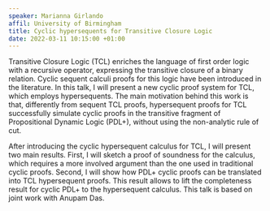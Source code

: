 ```yaml
---
speaker: Marianna Girlando
affil: University of Birmingham
title: Cyclic hypersequents for Transitive Closure Logic
date: 2022-03-11 10:15:00 +01:00
---
```


Transitive Closure Logic (TCL) enriches the language of first order logic with a recursive operator, expressing the transitive closure of a binary relation. Cyclic sequent calculi proofs for this logic have been introduced in the literature. In this talk, I will present a new cyclic proof system for TCL, which employs hypersequents. The main motivation behind this work is that, differently from sequent TCL proofs, hypersequent proofs for TCL successfully simulate cyclic proofs in the transitive fragment of Propositional Dynamic Logic (PDL+), without using the non-analytic rule of cut. <!--more-->

After introducing the cyclic hypersequent calculus for TCL, I will present two main results. First, I will sketch a proof of soundness for the calculus, which requires a more involved argument than the one used in traditional cyclic proofs. Second, I will show how PDL+ cyclic proofs can be translated into TCL hypersequent proofs. This result allows to lift the completeness result for cyclic PDL+ to the hypersequent calculus. This talk is based on joint work with Anupam Das.
